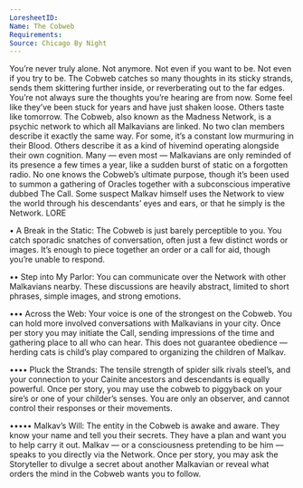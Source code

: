 ```yaml
---
LoresheetID: 
Name: The Cobweb
Requirements:
Source: Chicago By Night
---
```

You’re never truly alone. Not anymore. Not even if you want to be. Not even if you try to be. The Cobweb catches so many thoughts in its sticky strands, sends them skittering further inside, or reverberating out to the far edges. You’re not always sure the thoughts you’re hearing are from now. Some feel like they’ve been stuck for years and have just shaken loose. Others taste like tomorrow. The Cobweb, also known as the Madness Network, is a psychic network to which all Malkavians are linked. No two clan members describe it exactly the same way. For some, it’s a constant low murmuring in their Blood. Others describe it as a kind of hivemind operating alongside their own cognition. Many — even most — Malkavians are only reminded of its presence a few times a year, like a sudden burst of static on a forgotten radio. No one knows the Cobweb’s ultimate purpose, though it’s been used to summon a gathering of Oracles together with a subconscious imperative dubbed The Call. Some suspect Malkav himself uses the Network to view the world through his descendants’ eyes and ears, or that he simply is the Network. LORE

• A Break in the Static: The Cobweb is just barely perceptible to you. You catch sporadic snatches of conversation, often just a few distinct words or images. It’s enough to piece together an order or a call for aid, though you’re unable to respond.

•• Step into My Parlor: You can communicate over the Network with other Malkavians nearby. These discussions are heavily abstract, limited to short phrases, simple images, and strong emotions.

••• Across the Web: Your voice is one of the strongest on the Cobweb. You can hold more involved conversations with Malkavians in your city. Once per story you may initiate the Call, sending impressions of the time and gathering place to all who can hear. This does not guarantee obedience —herding cats is child’s play compared to organizing the children of Malkav.

•••• Pluck the Strands: The tensile strength of spider silk rivals steel’s, and your connection to your Cainite ancestors and descendants is equally powerful. Once per story, you may use the cobweb to piggyback on your sire’s or one of your childer’s senses. You are only an observer, and cannot control their responses or their movements.

••••• Malkav’s Will: The entity in the Cobweb is awake and aware. They know your name and tell you their secrets. They have a plan and want you to help carry it out. Malkav — or a consciousness pretending to be him — speaks to you directly via the Network. Once per story, you may ask the Storyteller to divulge a secret about another Malkavian or reveal what orders the mind in the Cobweb wants you to follow. 